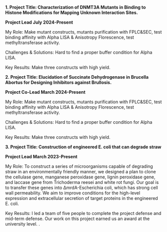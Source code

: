 
**1. Project Title: Characterization of DNMT3A Mutants in Binding to Histone Modifications for Mapping Unknown Interaction Sites.**

**Project Lead                             July 2024-Present**

My Role: Make mutant constructs, mutants purification with FPLC&SEC, test binding affinity with Alpha LISA & Anisotropy Florescence, test methyltransferase activity.

Challenges & Solutions: Hard to find a proper buffer condition for Alpha LISA.

Key Results: Make three constructs with high yield.

**2. Project Title: Elucidation of Succinate Dehydrogenase in Brucella Abortus for Designing Inhibitors against Brullosis.**

**Project Co-Lead                          March 2024-Present**

My Role: Make mutant constructs, mutants purification with FPLC&SEC, test binding affinity with Alpha LISA & Anisotropy Florescence, test methyltransferase activity.

Challenges & Solutions: Hard to find a proper buffer condition for Alpha LISA.

Key Results: Make three constructs with high yield.

**3. Project Title: Construction of engineered E. coli that can degrade straw**

**Project Lead                             March 2023-Present**

My Role: To construct a series of microorganisms capable of degrading straw in an environmentally friendly manner, we designed a plan to clone the cellulase gene, manganese peroxidase gene, lignin peroxidase gene, and laccase gene from Trichoderma reesei and white rot fungi. Our goal is to transfer these genes into ΔmrdA-Escherichia coli, which has strong cell wall permeability. We aim to improve conditions for the high-level expression and extracellular secretion of target proteins in the engineered E. coli.

Key Results: I led a team of five people to complete the project defense and mid-term defense. Our work on this project earned us an award at the university level.
 .
